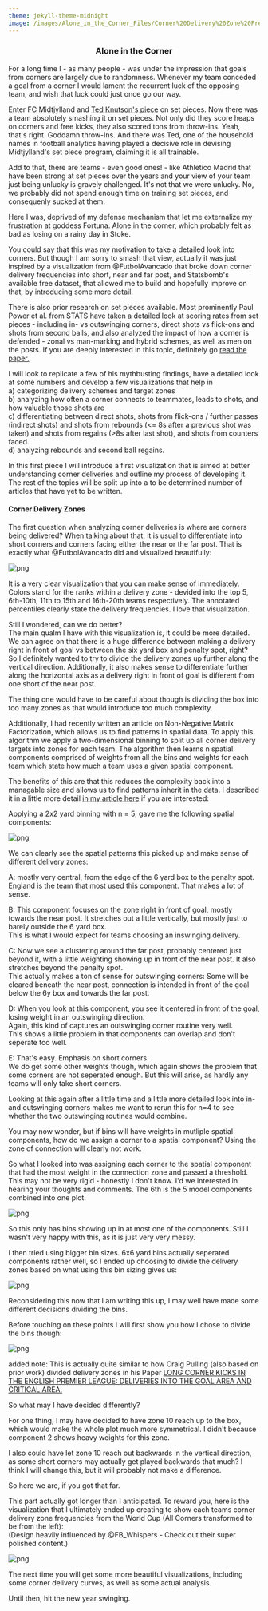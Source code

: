 ```yaml
---
theme: jekyll-theme-midnight
image: /images/Alone_in_the_Corner_Files/Corner%20Delivery%20Zone%20Frequencies%20-%20World%20Cup%20-%20All%20Teams%20-%20Final%20Version___.png
---
```


### <center>Alone in the Corner

For a long time I - as many people - was under the impression that goals from corners are largely due to randomness. Whenever my team conceded a goal from a corner I would lament the recurrent luck of the opposing team, and wish that luck could just once go our way.

Enter FC Midtjylland and [Ted Knutson's piece](https://statsbomb.com/2017/02/changing-how-the-world-thinks-about-set-pieces/) on set pieces.
Now there was a team absolutely smashing it on set pieces. Not only did they score heaps on corners and free kicks, they also scored tons from throw-ins. Yeah, that's right. Goddamn throw-Ins.
And there was Ted, one of the household names in football analytics having played a decisive role in devising Midtjylland's set piece program, claiming it is all trainable.

Add to that, there are teams - even good ones! - like Athletico Madrid that have been strong at set pieces over the years and your view of your team just being unlucky is gravely challenged. It's not that we were unlucky. No, we probably did not spend enough time on training set pieces, and consequenly sucked at them.

Here I was, deprived of my defense mechanism that let me externalize my frustration at goddess Fortuna. Alone in the corner, which probably felt as bad as losing on a rainy day in Stoke.

You could say that this was my motivation to take a detailed look into corners.
But though I am sorry to smash that view, actually it was just inspired by a visualization from @FutbolAvancado that broke down corner delivery frequencies into short, near and far post, and Statsbomb's available free dataset, that allowed me to build and hopefully improve on that, by introducing some more detail.

There is also prior research on set pieces available.
Most prominently Paul Power et al. from STATS have taken a detailed look at scoring rates from set pieces - including in- vs outswinging corners, direct shots vs flick-ons and shots from second balls, and also analyzed the impact of how a corner is defended - zonal vs man-marking and hybrid schemes, as well as men on the posts.
If you are deeply interested in this topic, definitely go [read the paper.](http://www.sloansportsconference.com/wp-content/uploads/2018/02/2007.pdf)

I will look to replicate a few of his mythbusting findings, have a detailed look at some numbers and develop a few visualizations that help in<br>
a) categorizing delivery schemes and target zones<br>
b) analyzing how often a corner connects to teammates, leads to shots, and how valuable those shots are<br>
c) differentiating between direct shots, shots from flick-ons / further passes (indirect shots) and shots from rebounds (<= 8s after a previous shot was taken) and shots from regains (>8s after last shot), and shots from counters faced.<br>
d) analyzing rebounds and second ball regains.

In this first piece I will introduce a first visualization that is aimed at better understanding corner deliveries and outline my process of developing it. The rest of the topics will be split up into a to be determined number of articles that have yet to be written.

#### Corner Delivery Zones

The first question when analyzing corner deliveries is where are corners being delivered?
When talking about that, it is usual to differentiate into short corners and corners facing either the near or the far post.
That is exactly what @FutbolAvancado did and visualized beautifully:

![png](/images/Alone_in_the_Corner_Files/FutbolAvancado_Corners.jpg)

It is a very clear visualization that you can make sense of immediately.<br>
Colors stand for the ranks within a delivery zone - devided into the top 5, 6th-10th, 11th to 15th and 16th-20th teams respectively.
The annotated percentiles clearly state the delivery frequencies. I love that visualization.

Still I wondered, can we do better?<br>
The main qualm I have with this visualization is, it could be more detailed.<br>
We can agree on that there is a huge difference between making a delivery right in front of goal vs between the six yard box and penalty spot, right?<br>
So I definitely wanted to try to divide the delivery zones up further along the vertical direction. Additionally, it also makes sense to differentiate further along the horizontal axis as a delivery right in front of goal is different from one short of the near post.

The thing one would have to be careful about though is dividing the box into too many zones as that would introduce too much complexity.

Additionally, I had recently written an article on Non-Negative Matrix Factorization, which allows us to find patterns in spatial data. To apply this algorithm we apply a two-dimensional binning to split up all corner delivery targets into zones for each team.
The algorithm then learns n spatial components comprised of weights from all the bins and weights for each team which state how much a team uses a given spatial component.

The benefits of this are that this reduces the complexity back into a managable size and allows us to find patterns inherit in the data.
I described it in a little more detail [in my article here](https://github.com/znstrider/znstrider.github.io/blob/master/_posts/2018-11-14-SBData-NMF.md) if you are interested:

Applying a 2x2 yard binning with n = 5, gave me the following spatial components:

![png](/images/Alone_in_the_Corner_Files/NMF_N=5_2x2Bins.png)

We can clearly see the spatial patterns this picked up and make sense of different delivery zones:

A: mostly very central, from the edge of the 6 yard box to the penalty spot.<br>
England is the team that most used this component. That makes a lot of sense.

B: This component focuses on the zone right in front of goal, mostly towards the near post. It stretches out a little vertically, but mostly just to barely outside the 6 yard box.<br>
This is what I would expect for teams choosing an inswinging delivery.

C: Now we see a clustering around the far post, probably centered just beyond it, with a little weighting showing up in front of the near post. It also stretches beyond the penalty spot.<br>
This actually makes a ton of sense for outswinging corners: Some will be cleared beneath the near post, connection is intended in front of the goal below the 6y box and towards the far post.

D: When you look at this component, you see it centered in front of the goal, losing weight in an outswinging direction.<br>
Again, this kind of captures an outswinging corner routine very well.<br>
This shows a little problem in that components can overlap and don't seperate too well.

E: That's easy. Emphasis on short corners.<br>
We do get some other weights though, which again shows the problem that some corners are not seperated enough. But this will arise, as hardly any teams will only take short corners.

Looking at this again after a little time and a little more detailed look into in- and outswinging corners makes me want to rerun this for n=4 to see whether the two outswinging routines would combine.

You may now wonder, but if bins will have weights in mutliple spatial components, how do we assign a corner to a spatial component? Using the zone of connection will clearly not work.

So what I looked into was assigning each corner to the spatial component that had the most weight in the connection zone and passed a threshold.<br>
This may not be very rigid - honestly I don't know. I'd we interested in hearing your thoughts and comments. The 6th is the 5 model components combined into one plot.

![png](/images/Alone_in_the_Corner_Files/Thresholded_t=0.65_Spatial_Components_.png)

So this only has bins showing up in at most one of the components. Still I wasn't very happy with this, as it is just very very messy.

I then tried using bigger bin sizes. 6x6 yard bins actually seperated components rather well, so I ended up choosing to divide the delivery zones based on what using this bin sizing gives us:

![png](/images/Alone_in_the_Corner_Files/NMF_N=12_6x6Bins.png)

Reconsidering this now that I am writing this up, I may well have made some different decisions dividing the bins.

Before touching on these points I will first show you how I chose to divide the bins though:

![png](/images/Alone_in_the_Corner_Files/Corner_Target_Zones.png)

added note: This is actually quite similar to how Craig Pulling (also based on prior work) divided delivery zones in his Paper [LONG CORNER KICKS IN THE ENGLISH PREMIER LEAGUE: DELIVERIES INTO THE GOAL AREA AND CRITICAL AREA.](https://www.google.com/url?sa=t&rct=j&q=&esrc=s&source=web&cd=1&cad=rja&uact=8&ved=2ahUKEwj8idrQxeLfAhXEJ1AKHayRC0wQFjAAegQIBRAC&url=https%3A%2F%2Fhrcak.srce.hr%2Ffile%2F221525&usg=AOvVaw0EG58uN8gy9veX_6004OGo)

So what may I have decided differently?

For one thing, I may have decided to have zone 10 reach up to the box, which would make the whole plot much more symmetrical.
I didn't because component 2 shows heavy weights for this zone.

I also could have let zone 10 reach out backwards in the vertical direction, as some short corners may actually get played backwards that much? I think I will change this, but it will probably not make a difference.

So here we are, if you got that far.

This part actually got longer than I anticipated. To reward you, here is the visualization that I ultimately ended up creating to show each teams corner delivery zone frequencies from the World Cup (All Corners transformed to be from the left): <br>
(Design heavily influenced by @FB_Whispers - Check out their super polished content.)

![png](/images/Alone_in_the_Corner_Files/Corner%20Delivery%20Zone%20Frequencies%20-%20World%20Cup%20-%20All%20Teams%20-%20Final%20Version___.png)

The next time you will get some more beautiful visualizations, including some corner delivery curves, as well as some actual analysis.

Until then, hit the new year swinging.
